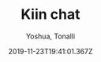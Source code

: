 ---
title: 'Kiin chat'
date: 2019-11-23T19:41:01.367Z
description: 'El proyecto final en equipo de la Escuela de JS de Platzi, normalmente yo soy más Frontend pero en este proyeto yo me ocupe del Backend en su mayoría y muy poco en el Front, mi compañero fue el que se enfoco en el Frontend.'
author: 'Yoshua, Tonalli'
twitterUser: 'TuentyFaiv'
banner: ./cover.png
color: '#EB5D5D'
url: ''
withoutUrl: La url del proyecto será publicada dentro de poco 😁
---
